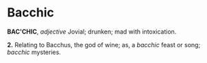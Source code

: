 # Bacchic

**BAC'CHIC**, _adjective_ Jovial; drunken; mad with intoxication.

**2.** Relating to Bacchus, the god of wine; as, a _bacchic_ feast or song; _bacchic_ mysteries.